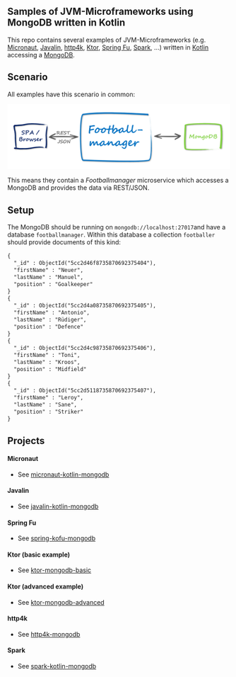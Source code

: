 ## Samples of JVM-Microframeworks using MongoDB written in Kotlin
This repo contains several examples of JVM-Microframeworks (e.g. [Micronaut](https://micronaut.io/), 
[Javalin](https://javalin.io/), [http4k](https://www.http4k.org/), [Ktor](https://ktor.io/), 
[Spring Fu](https://github.com/spring-projects/spring-fu), 
[Spark](http://sparkjava.com/), ...) written in [Kotlin](https://kotlinlang.org/) accessing a 
[MongoDB](https://www.mongodb.com/).

## Scenario 
All examples have this scenario in common:

![Scenario](microframeworks-kotlin-mongodb.png)

This means they contain a _Footballmanager_ microservice which accesses a MongoDB and provides the data via REST/JSON.

## Setup
The MongoDB should be running on `mongodb://localhost:27017`and have a database `footballmanager`.
Within this database a collection `footballer` should provide documents of this kind:

```
{
  "_id" : ObjectId("5cc2d46f8735870692375404"),
  "firstName" : "Neuer",
  "lastName" : "Manuel",
  "position" : "Goalkeeper"
}
{
  "_id" : ObjectId("5cc2d4a08735870692375405"),
  "firstName" : "Antonio",
  "lastName" : "Rüdiger",
  "position" : "Defence"
}
{
  "_id" : ObjectId("5cc2d4c98735870692375406"),
  "firstName" : "Toni",
  "lastName" : "Kroos",
  "position" : "Midfield"
}
{
  "_id" : ObjectId("5cc2d5118735870692375407"),
  "firstName" : "Leroy",
  "lastName" : "Sane",
  "position" : "Striker"
}
```

## Projects

#### Micronaut

* See [micronaut-kotlin-mongodb](tree/master/micronaut-kotlin-mongodb)

#### Javalin

* See [javalin-kotlin-mongodb](tree/master/javalin-kotlin-mongodb)

#### Spring Fu

* See [spring-kofu-mongodb](tree/master/spring-kofu-mongodb)

#### Ktor (basic example)

* See [ktor-mongodb-basic](tree/master/ktor-mongodb-basic)

#### Ktor (advanced example)

* See [ktor-mongodb-advanced](tree/master/ktor-mongodb-advanced)

#### http4k

* See [http4k-mongodb](tree/master/http4k-mongodb)


#### Spark

* See [spark-kotlin-mongodb](tree/master/spark-kotlin-mongodb)
